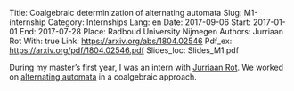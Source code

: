 Title: Coalgebraic determinization of alternating automata
Slug: M1-internship
Category: Internships
Lang: en
Date: 2017-09-06
Start: 2017-01-01
End: 2017-07-28
Place: Radboud University Nijmegen
Authors: Jurriaan Rot
With: true
Link: https://arxiv.org/abs/1804.02546
Pdf_ex: https://arxiv.org/pdf/1804.02546.pdf
Slides_loc: Slides_M1.pdf

During my master’s first year, I was an intern with [Jurriaan Rot](http://jurriaan.me/).
We worked on [alternating automata](https://en.wikipedia.org/wiki/Alternating_finite_automaton) in a coalgebraic approach.